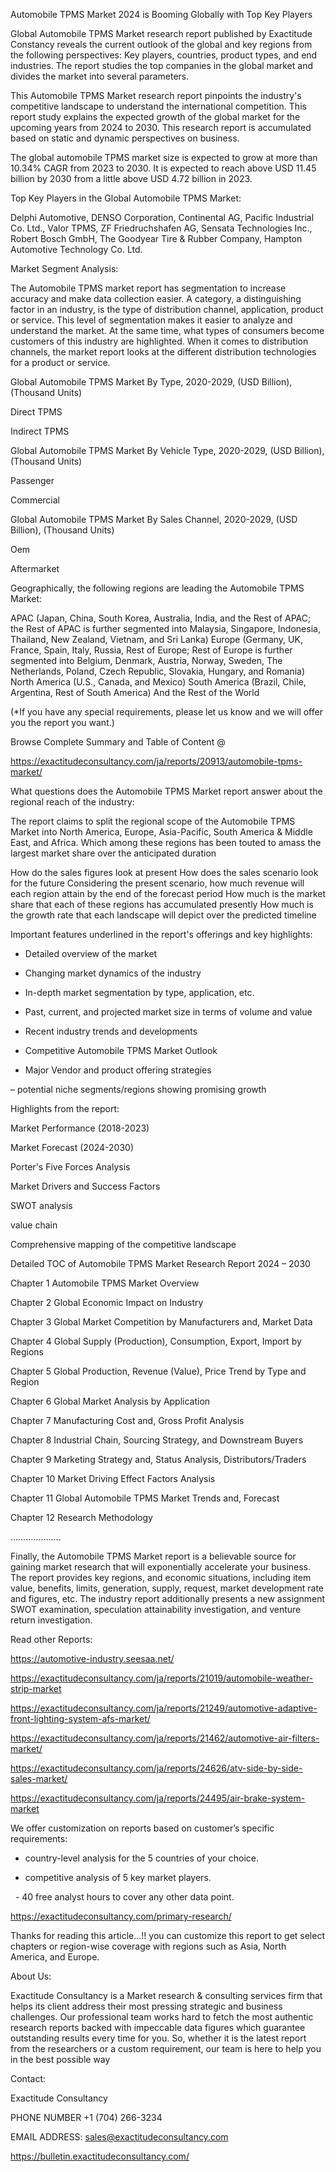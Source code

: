 Automobile TPMS Market 2024 is Booming Globally with Top Key Players

Global Automobile TPMS Market research report published by Exactitude Constancy reveals the current outlook of the global and key regions from the following perspectives: Key players, countries, product types, and end industries. The report studies the top companies in the global market and divides the market into several parameters.

This Automobile TPMS Market research report pinpoints the industry's competitive landscape to understand the international competition. This report study explains the expected growth of the global market for the upcoming years from 2024 to 2030. This research report is accumulated based on static and dynamic perspectives on business.

The global automobile TPMS market size is expected to grow at more than 10.34% CAGR from 2023 to 2030. It is expected to reach above USD 11.45 billion by 2030 from a little above USD 4.72 billion in 2023.

Top Key Players in the Global Automobile TPMS Market:

Delphi Automotive, DENSO Corporation, Continental AG, Pacific Industrial Co. Ltd., Valor TPMS, ZF Friedruchshafen AG, Sensata Technologies Inc., Robert Bosch GmbH, The Goodyear Tire & Rubber Company, Hampton Automotive Technology Co. Ltd.

Market Segment Analysis:

The Automobile TPMS market report has segmentation to increase accuracy and make data collection easier. A category, a distinguishing factor in an industry, is the type of distribution channel, application, product or service. This level of segmentation makes it easier to analyze and understand the market. At the same time, what types of consumers become customers of this industry are highlighted. When it comes to distribution channels, the market report looks at the different distribution technologies for a product or service.

Global Automobile TPMS Market By Type, 2020-2029, (USD Billion), (Thousand Units)

Direct TPMS

Indirect TPMS

Global Automobile TPMS Market By Vehicle Type, 2020-2029, (USD Billion), (Thousand Units)

Passenger

Commercial

Global Automobile TPMS Market By Sales Channel, 2020-2029, (USD Billion), (Thousand Units)

Oem

Aftermarket




Geographically, the following regions are leading the Automobile TPMS Market:

APAC (Japan, China, South Korea, Australia, India, and the Rest of APAC; the Rest of APAC is further segmented into Malaysia, Singapore, Indonesia, Thailand, New Zealand, Vietnam, and Sri Lanka)
Europe (Germany, UK, France, Spain, Italy, Russia, Rest of Europe; Rest of Europe is further segmented into Belgium, Denmark, Austria, Norway, Sweden, The Netherlands, Poland, Czech Republic, Slovakia, Hungary, and Romania)
North America (U.S., Canada, and Mexico)
South America (Brazil, Chile, Argentina, Rest of South America)
And the Rest of the World

(*If you have any special requirements, please let us know and we will offer you the report you want.)

Browse Complete Summary and Table of Content @

https://exactitudeconsultancy.com/ja/reports/20913/automobile-tpms-market/

What questions does the Automobile TPMS Market report answer about the regional reach of the industry:

The report claims to split the regional scope of the Automobile TPMS Market into North America, Europe, Asia-Pacific, South America & Middle East, and Africa. Which among these regions has been touted to amass the largest market share over the anticipated duration

How do the sales figures look at present How does the sales scenario look for the future
Considering the present scenario, how much revenue will each region attain by the end of the forecast period
How much is the market share that each of these regions has accumulated presently
How much is the growth rate that each landscape will depict over the predicted timeline

Important features underlined in the report's offerings and key highlights:

- Detailed overview of the market

- Changing market dynamics of the industry

- In-depth market segmentation by type, application, etc.

- Past, current, and projected market size in terms of volume and value

- Recent industry trends and developments

- Competitive Automobile TPMS Market Outlook

- Major Vendor and product offering strategies

– potential niche segments/regions showing promising growth

Highlights from the report:

Market Performance (2018-2023)

Market Forecast (2024-2030)

Porter's Five Forces Analysis

Market Drivers and Success Factors

SWOT analysis

value chain

Comprehensive mapping of the competitive landscape

Detailed TOC of Automobile TPMS Market Research Report 2024 – 2030

Chapter 1 Automobile TPMS Market Overview

Chapter 2 Global Economic Impact on Industry

Chapter 3 Global Market Competition by Manufacturers and, Market Data

Chapter 4 Global Supply (Production), Consumption, Export, Import by Regions

Chapter 5 Global Production, Revenue (Value), Price Trend by Type and Region

Chapter 6 Global Market Analysis by Application

Chapter 7 Manufacturing Cost and, Gross Profit Analysis

Chapter 8 Industrial Chain, Sourcing Strategy, and Downstream Buyers

Chapter 9 Marketing Strategy and, Status Analysis, Distributors/Traders

Chapter 10 Market Driving Effect Factors Analysis

Chapter 11 Global Automobile TPMS Market Trends and, Forecast

Chapter 12 Research Methodology

………………..

Finally, the Automobile TPMS Market report is a believable source for gaining market research that will exponentially accelerate your business. The report provides key regions, and economic situations, including item value, benefits, limits, generation, supply, request, market development rate and figures, etc. The industry report additionally presents a new assignment SWOT examination, speculation attainability investigation, and venture return investigation.

Read other Reports:

https://automotive-industry.seesaa.net/

https://exactitudeconsultancy.com/ja/reports/21019/automobile-weather-strip-market

https://exactitudeconsultancy.com/ja/reports/21249/automotive-adaptive-front-lighting-system-afs-market/

https://exactitudeconsultancy.com/ja/reports/21462/automotive-air-filters-market/

https://exactitudeconsultancy.com/ja/reports/24626/atv-side-by-side-sales-market/

https://exactitudeconsultancy.com/ja/reports/24495/air-brake-system-market

We offer customization on reports based on customer’s specific requirements:

- country-level analysis for the 5 countries of your choice.

- competitive analysis of 5 key market players.

  - 40 free analyst hours to cover any other data point.

https://exactitudeconsultancy.com/primary-research/

Thanks for reading this article...!! you can customize this report to get select chapters or region-wise coverage with regions such as Asia, North America, and Europe.

About Us:

Exactitude Consultancy is a Market research & consulting services firm that helps its client address their most pressing strategic and business challenges. Our professional team works hard to fetch the most authentic research reports backed with impeccable data figures which guarantee outstanding results every time for you. So, whether it is the latest report from the researchers or a custom requirement, our team is here to help you in the best possible way

Contact:

Exactitude Consultancy

PHONE NUMBER +1 (704) 266-3234

EMAIL ADDRESS: sales@exactitudeconsultancy.com

https://bulletin.exactitudeconsultancy.com/

